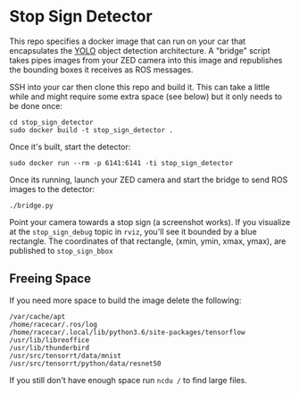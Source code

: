 # Stop Sign Detector

This repo specifies a docker image that can run on your car that encapsulates the [YOLO](https://github.com/ultralytics/yolov5) object detection architecture.
A "bridge" script takes pipes images from your ZED camera into this image and republishes the bounding boxes it receives as ROS messages.

SSH into your car then clone this repo and build it. This can take a little while and might require some extra space (see below) but it only needs to be done once:

    cd stop_sign_detector
    sudo docker build -t stop_sign_detector .

Once it's built, start the detector:

    sudo docker run --rm -p 6141:6141 -ti stop_sign_detector

Once its running, launch your ZED camera and start the bridge to send ROS images to the detector:

    ./bridge.py

Point your camera towards a stop sign (a screenshot works).
If you visualize at the `stop_sign_debug` topic in `rviz`, you'll see it bounded by a blue rectangle.
The coordinates of that rectangle, (xmin, ymin, xmax, ymax), are published to `stop_sign_bbox`

## Freeing Space

If you need more space to build the image delete the following:

    /var/cache/apt
    /home/racecar/.ros/log
    /home/racecar/.local/lib/python3.6/site-packages/tensorflow
    /usr/lib/libreoffice
    /usr/lib/thunderbird
    /usr/src/tensorrt/data/mnist
    /usr/src/tensorrt/python/data/resnet50

If you still don't have enough space run `ncdu /` to find large files.
